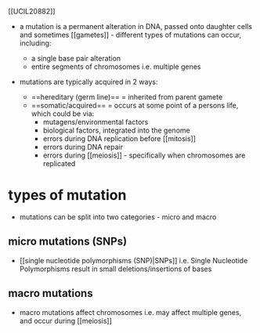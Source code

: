 [[UCIL20882]]

- a mutation is a permanent alteration in DNA, passed onto daughter cells and sometimes [[gametes]] - different types of mutations can occur, including:
	- a single base pair alteration
	- entire segments of chromosomes i.e. multiple genes

- mutations are typically acquired in 2 ways:
	- ==hereditary (germ line)== = inherited from parent gamete
	- ==somatic/acquired== = occurs at some point of a persons life, which could be via:
		- mutagens/environmental factors
		- biological factors, integrated into the genome
		- errors during DNA replication before [[mitosis]]
		- errors during DNA repair
		- errors during [[meiosis]] - specifically when chromosomes are replicated

# types of mutation

- mutations can be split into two categories - micro and macro

## micro mutations (SNPs)
- [[single nucleotide polymorphisms (SNP)|SNPs]] i.e. Single Nucleotide Polymorphisms result in small deletions/insertions of bases
## macro mutations
- macro mutations affect chromosomes i.e. may affect multiple genes, and occur during [[meiosis]]